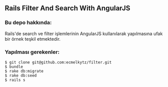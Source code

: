 ## Rails Filter And Search With AngularJS

### Bu depo hakkında:
Rails'de search ve filter işlemlerinin AngularJS kullanılarak yapılmasına ufak bir örnek teşkil etmektedir.

### Yapılması gerekenler:
```
$ git clone git@github.com:ecmelkytz/filter.git
$ bundle
$ rake db:migrate
$ rake db:seed
$ rails s
```
